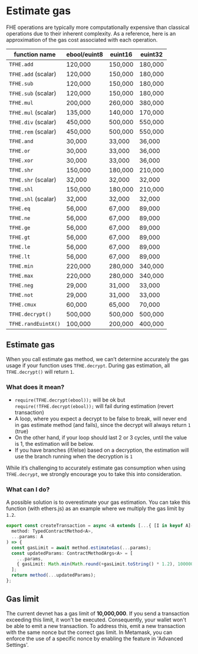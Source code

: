# Estimate gas

FHE operations are typically more computationally expensive than classical operations due to their inherent complexity. As a reference, here is an approximation of the gas cost associated with each operation.

| function name       | ebool/euint8 | euint16 | euint32 |
| ------------------- | ------------ | ------- | ------- |
| `TFHE.add`          | 120,000      | 150,000 | 180,000 |
| `TFHE.add` (scalar) | 120,000      | 150,000 | 180,000 |
| `TFHE.sub`          | 120,000      | 150,000 | 180,000 |
| `TFHE.sub` (scalar) | 120,000      | 150,000 | 180,000 |
| `TFHE.mul`          | 200,000      | 260,000 | 380,000 |
| `TFHE.mul` (scalar) | 135,000      | 140,000 | 170,000 |
| `TFHE.div` (scalar) | 450,000      | 500,000 | 550,000 |
| `TFHE.rem` (scalar) | 450,000      | 500,000 | 550,000 |
| `TFHE.and`          | 30,000       | 33,000  | 36,000  |
| `TFHE.or`           | 30,000       | 33,000  | 36,000  |
| `TFHE.xor`          | 30,000       | 33,000  | 36,000  |
| `TFHE.shr`          | 150,000      | 180,000 | 210,000 |
| `TFHE.shr` (scalar) | 32,000       | 32,000  | 32,000  |
| `TFHE.shl`          | 150,000      | 180,000 | 210,000 |
| `TFHE.shl` (scalar) | 32,000       | 32,000  | 32,000  |
| `TFHE.eq`           | 56,000       | 67,000  | 89,000  |
| `TFHE.ne`           | 56,000       | 67,000  | 89,000  |
| `TFHE.ge`           | 56,000       | 67,000  | 89,000  |
| `TFHE.gt`           | 56,000       | 67,000  | 89,000  |
| `TFHE.le`           | 56,000       | 67,000  | 89,000  |
| `TFHE.lt`           | 56,000       | 67,000  | 89,000  |
| `TFHE.min`          | 220,000      | 280,000 | 340,000 |
| `TFHE.max`          | 220,000      | 280,000 | 340,000 |
| `TFHE.neg`          | 29,000       | 31,000  | 33,000  |
| `TFHE.not`          | 29,000       | 31,000  | 33,000  |
| `TFHE.cmux`         | 60,000       | 65,000  | 70,000  |
| `TFHE.decrypt()`    | 500,000      | 500,000 | 500,000 |
| `TFHE.randEuintX()` | 100,000      | 200,000 | 400,000 |

## Estimate gas

When you call estimate gas method, we can’t determine accurately the gas usage if your function uses `TFHE.decrypt`. During gas estimation, all `TFHE.decrypt()` will return `1`.

### What does it mean?

- `require(TFHE.decrypt(ebool));` will be ok but `require(!TFHE.decrypt(ebool));` will fail during estimation (revert transaction)
- A loop, where you expect a decrypt to be false to break, will never end in gas estimate method (and fails), since the decrypt will always return `1` (true)
- On the other hand, if your loop should last 2 or 3 cycles, until the value is 1, the estimation will be below.
- If you have branches (if/else) based on a decryption, the estimation will use the branch running when the decryption is `1`

While it’s challenging to accurately estimate gas consumption when using `TFHE.decrypt`, we strongly encourage you to take this into consideration.

### What can I do?

A possible solution is to overestimate your gas estimation. You can take this function (with ethers.js) as an example where we multiply the gas limit by `1.2`.

```typescript
export const createTransaction = async <A extends [...{ [I in keyof A]-?: A[I] | Typed }]>(
  method: TypedContractMethod<A>,
  ...params: A
) => {
  const gasLimit = await method.estimateGas(...params);
  const updatedParams: ContractMethodArgs<A> = [
    ...params,
    { gasLimit: Math.min(Math.round(+gasLimit.toString() * 1.2), 10000000) },
  ];
  return method(...updatedParams);
};
```

## Gas limit

The current devnet has a gas limit of **10,000,000**. If you send a transaction exceeding this limit, it won't be executed. Consequently, your wallet won't be able to emit a new transaction. To address this, emit a new transaction with the same nonce but the correct gas limit.
In Metamask, you can enforce the use of a specific nonce by enabling the feature in 'Advanced Settings'.
